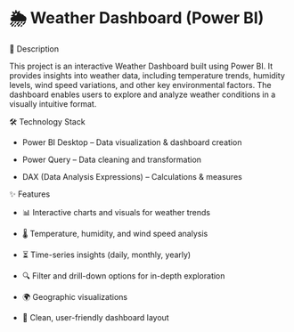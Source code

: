 # 🌦️ Weather Dashboard (Power BI)

📌 Description

This project is an interactive Weather Dashboard built using Power BI.
It provides insights into weather data, including temperature trends, humidity levels, wind speed variations, and other key environmental factors.
The dashboard enables users to explore and analyze weather conditions in a visually intuitive format.

🛠️ Technology Stack

- Power BI Desktop – Data visualization & dashboard creation

- Power Query – Data cleaning and transformation

- DAX (Data Analysis Expressions) – Calculations & measures

✨ Features

- 📊 Interactive charts and visuals for weather trends

- 🌡️ Temperature, humidity, and wind speed analysis

- ⏳ Time-series insights (daily, monthly, yearly)

- 🔍 Filter and drill-down options for in-depth exploration

- 🌍 Geographic visualizations

- 📑 Clean, user-friendly dashboard layout

